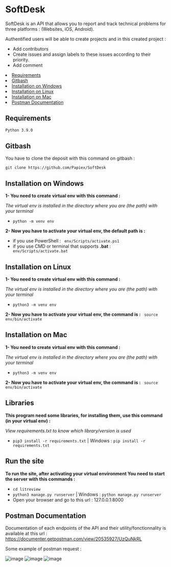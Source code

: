# SoftDesk

SoftDesk is an API that allows you to report and track technical problems for three platforms :
(Websites, iOS, Android).

Authentified users will be able to create projects and in this created project :

- Add contributors
- Create issues and assign labels to these issues according to their priority.
- Add comment

<li><a href="#requirements">Requirements</a></li>
<li><a href="#gitbash">Gitbash</a></li>
<li><a href="#installation-on-windows">Installation on Windows</a></li>
<li><a href="#installation-on-linux">Installation on Linux</a></li>
<li><a href="#installation-on-mac">Installation on Mac</a></li>
<li><a href="#postman-documentation">Postman Documentation</a></li>


## Requirements
```bash
Python 3.9.0
```
## Gitbash
You have to clone the deposit with this command on gitbash :
```
git clone https://github.com/Papiex/SoftDesk
```

## Installation on Windows
__1- You need to create virtual env with this command :__

*The virtual env is installed in the directory where you are (the path) with your terminal*

- ```python -m venv env```

__2- Now you have to activate your virtual env, the default path is :__
- if you use PowerShell :
``` env/Scripts/activate.ps1```
- if you use CMD or terminal that supports __.bat__ :
``` env/Scripts/activate.bat```

## Installation on Linux
__1- You need to create virtual env with this command :__

*The virtual env is installed in the directory where you are (the path) with your terminal*

- ```python3 -m venv env```

__2- Now you have to activate your virtual env, the command is :__
``` source env/bin/activate```

## Installation on Mac
__1- You need to create virtual env with this command :__

*The virtual env is installed in the directory where you are (the path) with your terminal*

- ```python3 -m venv env```

__2- Now you have to activate your virtual env, the command is :__
``` source env/bin/activate```

## Libraries
__This program need some libraries, for installing them, use this command (in your virtual env) :__

*View requirements.txt to know which library/version is used*

- ```pip3 install -r requirements.txt``` | Windows : ```pip install -r requirements.txt```

## Run the site
__To run the site, after activating your virtual environment
You need to start the server with this commands :__

- ```cd litreview```
- ```python3 manage.py runserver``` | Windows : ```python manage.py runserver```
- Open your browser and go to this url : 127.0.0.1:8000

## Postman Documentation

Documentation of each endpoints of the API and their utility/fonctionnality is available at this url : https://documenter.getpostman.com/view/20535927/UzQuNkRL

Some example of postman request :

![image](https://user-images.githubusercontent.com/81369778/177341547-c28b69b3-4a97-4d2f-ad09-bc463d7c1ea4.png)
![image](https://user-images.githubusercontent.com/81369778/177341612-7d18aa03-c3eb-46bb-98a7-2612ff2904c6.png)
![image](https://user-images.githubusercontent.com/81369778/177341665-46deb35b-38b4-4046-879d-12e17b9c935c.png)
